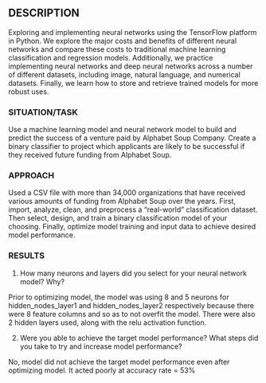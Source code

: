 ## DESCRIPTION
Exploring and implementing neural networks using the TensorFlow platform in Python. We explore the major costs and benefits of different neural networks and compare these costs to traditional machine learning classification and regression models. Additionally, we practice implementing neural networks and deep neural networks across a number of different datasets, including image, natural language, and numerical datasets. Finally, we learn how to store and retrieve trained models for more robust uses.

### SITUATION/TASK
Use a machine learning model and neural network model to build and predict the success of a venture paid by Alphabet Soup Company.
Create a binary classifier to project which applicants are likely to be successful if they received future funding from Alphabet Soup. 

### APPROACH
Used a CSV file with more than 34,000 organizations that have received various amounts of funding from Alphabet Soup over the years.
First, import, analyze, clean, and preprocess a “real-world” classification dataset. Then select, design, and train a binary classification model of your choosing. Finally, optimize model training and input data to achieve desired model performance.

### RESULTS
1) How many neurons and layers did you select for your neural network model? Why?

Prior to optimizing model, the model was using 8 and 5 neurons for hidden_nodes_layer1 and hidden_nodes_layer2
respectively because there were 8 feature columns and so as to not overfit the model.
There were also 2 hidden layers used, along with the relu activation function.

2) Were you able to achieve the target model performance? What steps did you take to try and increase model performance?

No, model did not achieve the target model performance even after optimizing model. It acted poorly at accuracy rate = 53%

